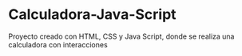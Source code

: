# Calculadora-Java-Script

Proyecto creado con HTML, CSS y Java Script, donde se realiza una calculadora con interacciones
